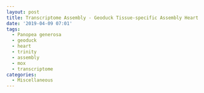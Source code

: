 ```yaml
---
layout: post
title: Transcriptome Assembly - Geoduck Tissue-specific Assembly Heart HiSeq and NovaSeq Data on Mox
date: '2019-04-09 07:01'
tags:
  - Panopea generosa
  - geoduck
  - heart
  - trinity
  - assembly
  - mox
  - transcriptome
categories:
  - Miscellaneous
---
```

